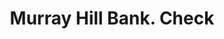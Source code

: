 ---
doi: 10.7916/D8698FNX
date_other: '1890'
date_other_textual: 1890-1899
form: printed ephemera
genre:
- Checks (bank checks)
name:
- Murray Hill Bank
object_in_context_url: https://biggert.cul.columbia.edu/items/view/ave_biggert_01073
subject_hierarchical_geographic:
- New York, New York, United States
subject_name:
- Murray Hill Bank
title: Murray Hill Bank. Check
sort_title: Murray Hill Bank. Check
call_number: ave_biggert_01073
coordinates:
- 40.71277777777778,-74.00583333333333
pid: ave_biggert_01073
identifiers: ave_biggert_01073
canvas_id: ldpd:396338
permalink: "/items/ave_biggert_01073/"
layout: iiif-image-page
---